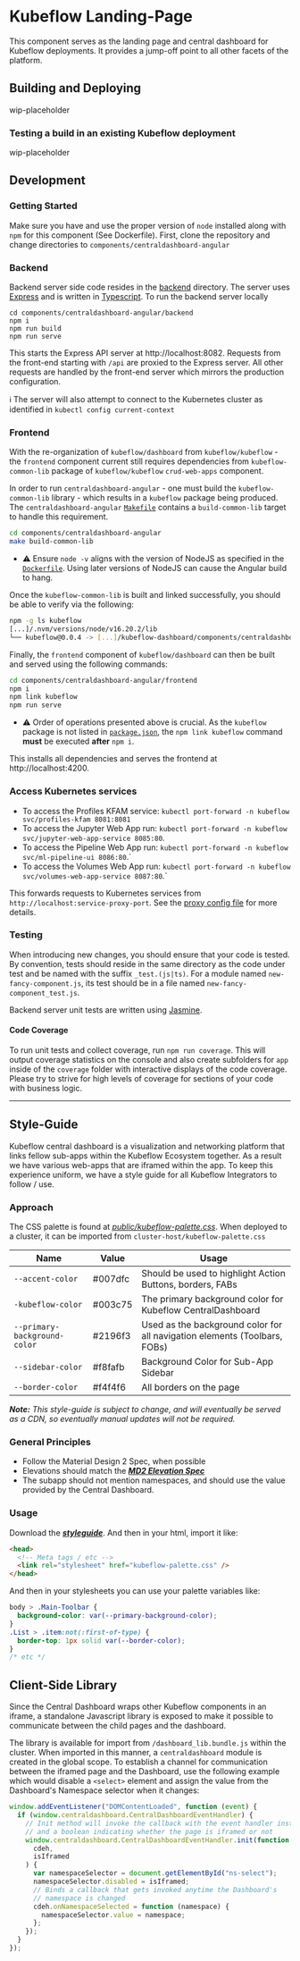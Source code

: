 # Kubeflow Landing-Page

This component serves as the landing page and central dashboard for Kubeflow
deployments. It provides a jump-off point to all other facets of the platform.

## Building and Deploying

wip-placeholder

### Testing a build in an existing Kubeflow deployment

wip-placeholder

## Development

### Getting Started

Make sure you have and use the proper version of `node` installed along with `npm` for this component (See Dockerfile). First, clone the repository and change directories to `components/centraldashboard-angular`

### Backend

Backend server side code resides in the [backend](./backend) directory. The server uses
[Express](https://expressjs.com/) and is written in [Typescript](https://www.typescriptlang.org/docs/home.html). To run the backend server locally

```
cd components/centraldashboard-angular/backend
npm i
npm run build
npm run serve
```

This starts the Express API server at http://localhost:8082. Requests from the front-end starting with `/api` are proxied to the Express server. All other requests are handled by the front-end server which mirrors the production configuration.

ℹ️ The server will also attempt to connect to the Kubernetes cluster as identified in `kubectl config current-context`

### Frontend

With the re-organization of `kubeflow/dashboard` from `kubeflow/kubeflow` - the `frontend` component current still requires dependencies from `kubeflow-common-lib` package of `kubeflow/kubeflow` `crud-web-apps` component.

In order to run `centraldashboard-angular` - one must build the `kubeflow-common-lib` library - which results in a `kubeflow` package being produced.  The `centraldashboard-angular` [`Makefile`](./Makefile) contains a `build-common-lib` target to handle this requirement.

```bash
cd components/centraldashboard-angular
make build-common-lib
```
  - :warning: Ensure `node -v` aligns with the version of NodeJS as specified in the [`Dockerfile`](./Dockerfile).  Using later versions of NodeJS can cause the Angular build to hang.

Once the `kubeflow-common-lib` is built and linked successfully, you should be able to verify via the following:
```bash
npm -g ls kubeflow
[...]/.nvm/versions/node/v16.20.2/lib
└── kubeflow@0.0.4 -> [...]/kubeflow-dashboard/components/centraldashboard-angular/kubeflow-common-lib/dist/kubeflow
```

Finally, the `frontend` component of `kubeflow/dashboard` can then be built and served using the following commands:
```bash
cd components/centraldashboard-angular/frontend
npm i
npm link kubeflow
npm run serve
```
- :warning: Order of operations presented above is crucial.  As the `kubeflow` package is not listed in [`package.json`](./frontend/package.json), the `npm link kubeflow` command **must** be executed **after** `npm i`.

This installs all dependencies and serves the frontend at http://localhost:4200.

### Access Kubernetes services

- To access the Profiles KFAM service: `kubectl port-forward -n kubeflow svc/profiles-kfam 8081:8081`
- To access the Jupyter Web App run: `kubectl port-forward -n kubeflow svc/jupyter-web-app-service 8085:80`.
- To access the Pipeline Web App run: `kubectl port-forward -n kubeflow svc/ml-pipeline-ui 8086:80`.`
- To access the Volumes Web App run: `kubectl port-forward -n kubeflow svc/volumes-web-app-service 8087:80`.`

This forwards requests to Kubernetes services from `http://localhost:service-proxy-port`. See the [proxy config file](frontend/proxy.conf.json) for more details.

### Testing

When introducing new changes, you should ensure that your code is tested. By
convention, tests should reside in the same directory as the code under test and
be named with the suffix `_test.(js|ts)`. For a module named
`new-fancy-component.js`, its test should be in a file named `new-fancy-component_test.js`.

Backend server unit tests are written using [Jasmine](https://jasmine.github.io/api/3.3/global).

#### Code Coverage

To run unit tests and collect coverage, run `npm run coverage`. This will output
coverage statistics on the console and also create subfolders for `app` inside of the `coverage` folder with interactive displays of the code
coverage. Please try to strive for high levels of coverage for sections of your
code with business logic.

---

## Style-Guide

Kubeflow central dashboard is a visualization and networking platform that links
fellow sub-apps within the Kubeflow Ecosystem together. As a result we have
various web-apps that are iframed within the app. To keep this experience
uniform, we have a style guide for all Kubeflow Integrators to follow / use.

### Approach

The CSS palette is found at [_public/kubeflow-palette.css_](public/kubeflow-palette.css).
When deployed to a cluster, it can be imported from `cluster-host/kubeflow-palette.css`

| Name                         | Value   | Usage                                                                     |
| ---------------------------- | ------- | ------------------------------------------------------------------------- |
| `--accent-color`             | #007dfc | Should be used to highlight Action Buttons, borders, FABs                 |
| `-kubeflow-color`            | #003c75 | The primary background color for Kubeflow CentralDashboard                |
| `--primary-background-color` | #2196f3 | Used as the background color for all navigation elements (Toolbars, FOBs) |
| `--sidebar-color`            | #f8fafb | Background Color for Sub-App Sidebar                                      |
| `--border-color`             | #f4f4f6 | All borders on the page                                                   |

_**Note:** This style-guide is subject to change, and will eventually be served as a CDN, so eventually manual updates will not be required._

### General Principles

- Follow the Material Design 2 Spec, when possible
- Elevations should match the [_**MD2 Elevation Spec**_](https://material.io/design/environment/elevation.html)
- The subapp should not mention namespaces, and should use the value provided by the Central Dashboard.

### Usage

Download the [_**styleguide**_](public/kubeflow-palette.css). And then in your html, import it like:

```html
<head>
  <!-- Meta tags / etc -->
  <link rel="stylesheet" href="kubeflow-palette.css" />
</head>
```

And then in your stylesheets you can use your palette variables like:

```css
body > .Main-Toolbar {
  background-color: var(--primary-background-color);
}
.List > .item:not(:first-of-type) {
  border-top: 1px solid var(--border-color);
}
/* etc */
```

## Client-Side Library

Since the Central Dashboard wraps other Kubeflow components in an iframe, a
standalone Javascript library is exposed to make it possible to communicate
between the child pages and the dashboard.

The library is available for import from `/dashboard_lib.bundle.js` within the
cluster. When imported in this manner, a `centraldashboard` module is created in
the global scope. To establish a channel for communication between the iframed
page and the Dashboard, use the following example which would disable a
`<select>` element and assign the value from the Dashboard's Namespace selector
when it changes:

```js
window.addEventListener("DOMContentLoaded", function (event) {
  if (window.centraldashboard.CentralDashboardEventHandler) {
    // Init method will invoke the callback with the event handler instance
    // and a boolean indicating whether the page is iframed or not
    window.centraldashboard.CentralDashboardEventHandler.init(function (
      cdeh,
      isIframed
    ) {
      var namespaceSelector = document.getElementById("ns-select");
      namespaceSelector.disabled = isIframed;
      // Binds a callback that gets invoked anytime the Dashboard's
      // namespace is changed
      cdeh.onNamespaceSelected = function (namespace) {
        namespaceSelector.value = namespace;
      };
    });
  }
});
```
